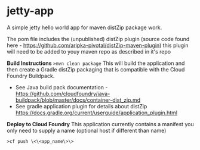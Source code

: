 # jetty-app
A simple jetty hello world app for maven distZip package work.

The pom file includes the (unpublished) distZip plugin (source code found here - https://github.com/aripka-pivotal/distZip-maven-plugin) this plugin will need to be added to youy maven repo as described in it's repo

**Build Instructions**
`>mvn clean package`
This will build the application and then create a Gradle distZip packaging that is compatible with the Cloud Foundry Buildpack.
  - See Java build pack documentation - https://github.com/cloudfoundry/java-buildpack/blob/master/docs/container-dist_zip.md
  - See gradle application plugin for details about distZip  https://docs.gradle.org/current/userguide/application_plugin.html

**Deploy to Cloud Foundry**
This application currently contains a manifest you only need to supply a name (optional host if different than name)

`>cf push \<\<app_name\>\>`

